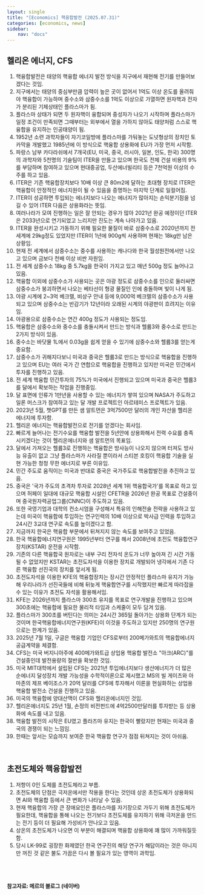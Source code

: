 ```yaml
---
layout: single
title: "[Economics] 핵융합발전 (2025.07.31)"
categories: [economics, news]
sidebar:
    nav: "docs"
---
```


## 헬리온 에너지, CFS
1. 핵융합발전은 태양의 핵융합 에너지 발전 방식을 지구에서 재현해 전기를 만들어보겠다는 것임.
1. 지구에서는 태양의 중심부만큼 압력이 높은 곳이 없어서 1억도 이상 온도를 올려줘야 핵융합이 가능하며 중수소와 삼중수소를 1억도 이상으로 가열하면 원자핵과 전자가 분리된 기체상태인 플라스마가 됨.
1. 플라스마 상태가 되면 두 원자핵이 융합되며 중성자가 나오기 시작하며 플라스마가 일정 조건이 만족되면 그때부터는 외부에서 열을 가하지 않아도 태양처럼 스스로 핵융합을 유지하는 인공태양이 됨.
1. 1952년 소련 과학자들이 자기코일방에 플라스마를 가둬놓는 도넛형상의 장치인 토카막을 개발했고 1985년에 이 방식으로 핵융합 상용화에 EU가 가장 먼저 시작함.
1. 파랑스 남부 카다라쉬에서 7개국(EU, 미국, 중국, 러시아, 일본, 인도, 한국) 300명의 과학자와 5천명의 기술팀이 ITER을 만들고 있으며 한국도 전체 건설 비용의 9%를 부담하며 참여하고 있으며 현대중공업, 두산에너빌리티 등은 7천억원 이상의 수주를 하고 있음.
1. ITER은 기존 핵융합장치보다 10배 이상 큰 80m2에 달하는 초대형 장치로 ITER은 핵융합이 안정적인 에너지원이 될 수 있음을 증명하는 마지막 단계로 일컬어짐.
1. ITER이 성공하면 투입되는 에너지보다 나오는 에너지가 많아지는 손익분기점을 넘길 수 있어 ITER 다음은 상용화라는 뜻임.
1. 여러나라가 모여 진행하는 일은 잘 안되는 경우가 많아 2021년 완공 예정이던 ITER은 2033년으로 연기되었고 느리지만 진도는 계속 나아가고 있음.
1. ITER을 완성시키고 가동하기 위해 필요한 물질이 바로 삼중수소로 2020년까지 전 세계에 29kg정도 있었지만 ITER이 1년에 900g씩 사용하며 현재는 18kg만 남은 상황임.
1. 현재 전 세계에서 삼중수소는 중수를 사용하는 캐나다와 한국 월성원전에서만 나오고 있으며 금보다 천배 이상 비싼 자원임.
1. 전 세계 삼중수소 18kg 중 5.7kg을 한국이 가지고 있고 매년 500g 정도 늘어나고 있음.
1. 핵융합 이외에 삼중수소가 사용되는 곳은 야광 정도로 삼중수소를 인으로 둘러싸면 삼중수소가 붕괴하면서 나오는 베타선이 형광 물질인 인에 충돌하며 빛이 나게 됨.
1. 야광 시계에 2~3억 베크렐, 비상구 안내 등에 9,000억 베크렐의 삼중수소가 사용되고 있으며 삼중수소는 반감기가 12년이라 오래된 시계의 야광판이 흐려지는 이유임.
1. 야광용으로 삼중수소는 연간 400g 정도가 사용되는 정도임.
1. 핵융합은 삼중수소와 중수소를 충돌시켜서 만드는 방식과 헬륨3와 중수소로 만드는 2가지 방식이 있음.
1. 중수소는 바닷물 1L에서 0.03g을 쉽게 얻을 수 있기에 삼중수소와 헬륨3를 얻는게 중요함.
1. 삼중수소가 귀해지다보니 미국과 중국은 헬륨3로 만드는 방식으로 핵융합을 진행하고 있으며 EU는 여러 국가 간 연합으로 핵융합을 진행하고 있지만 미국은 민간에서 투자를 진행하고 있음.
1. 전 세계 핵융합 민간투자의 75%가 미국에서 진행되고 있으며 미국과 중국은 헬륨3를 달에서 확보하는 작업을 진행중임.
1. 달 표면에 인류가 1만년을 사용할 수 있는 에너지가 쌓여 있으며 NASA가 주도하고 일론 머스크가 참여하고 있는 달 개발 프로젝트인 아르테미스 프로젝트가 있음.
1. 2023년 5월, 챗GPT를 만든 샘 알트먼은 3억7500만 달러의 개인 자산을 헬리온 에너지에 투자함.
1. 헬리온 에너지는 핵융합발전으로 전기를 얻겠다는 회사임.
1. 빠르게 늘어나는 전기수요를 핵융합 발전을 5년안에 상용화해서 전력 수요를 충족시키겠다는 것이 헬리온에너지와 샘 알트먼의 목표임.
1. 달에서 가져오는 헬륨3로 진행하는 핵융합은 방사능이 나오지 않으며 터져도 방사능 유출이 없고 그냥 플라스마가 사라질 뿐이라서 스티븐 호킹이 핵융합 기술을 실현 가능한 청청 무한 에너지로 부른 이유임.
1. 민간 주도로 움직이는 미국과 반대로 중국은 국가주도로 핵융합발전을 추진하고 있음.
1. 중국은 '국가 주도의 초격차 투자로 2028년 세계 1위 핵융합국가'를 목표로 하고 있으며 허페이 일대에 대규모 핵융합 시설인 CFETR을 2026년 완공 목표로 건설중이며 중국원자력공업그룹(CNNC)이 주도하고 있음.
1. 또한 국영기업과 대학의 컨소시엄을 구성해서 특유의 인해전술 전략을 사용하고 있는데 미국이 핵융합에 투입하는 연구인력의 10배 이상으로 박사급 인력을 투입하고 24시간 3교대 연구로 속도를 높이겠다고 함.
1. 지금까지 한국은 핵융합 부문에서 뒤쳐지지 않는 속도를 보여주고 있었음.
1. 한국 핵융합에너지연구원은 1995년부터 연구를 해서 2008년에 초전도 핵융합연구장치(KSTAR) 운전을 시작함.
1. 기존의 다른 핵융합국 원자로는 내부 구리 전자석 온도가 너무 높아져 긴 시간 가동될 수 없었지만 KSTAR는 초전도자석을 이용한 장치로 개발되어 냉각에서 기존 다른 핵융합 선진국의 장치를 앞서게 됨.
1. 초전도자석을 이용한 KFE의 핵융합장치는 장시간 안정적인 플라스마 유지가 가능해 우리나라가 선진국들에 비해 뒤늦게 핵융합연구를 시작했지만 빠르게 따라잡을 수 있는 이유가 초전도 자석을 활용해서임.
1. KFE는 2026년까지 플라스마 300초 유지를 목표로 연구개발을 진행하고 있으며 300초에는 핵융합에 필요한 물리적 타임과 스케줄이 모두 담겨 있음.
1. 플라스마가 300초를 버틴다는 의미는 24시간 365일 돌아가는 상용화 단계가 되는 것이며 한국핵융합에너지연구원(KFE)이 이것을 주도하고 있지만 250명의 연구원으로는 한계가 있음.
1. 2025년 7월 1일, 구글은 핵융합 기업인 CFS로부터 200메가와트의 핵융합에너지 공급계약을 체결함.
1. CFS는 미국 버지니아주에 400메가와트급 상업용 핵융합 발전소 "아크(ARC)"를 건설중인데 발전용량의 절반을 확보한 것임.
1. 미국 MIT대학에서 설립된 CFS는 2021년 투입에너지보다 생산에너지가 더 많은 순에너지 달성장치 개발 가능성을 수학적이론으로 제시했고 MS의 빌 게이츠와 아마존의 제프 베이조스가 20억 달러를 CFS에 투자해서 이론을 현실화하는 상업용 핵융합 발전소 건설을 진행하고 있음.
1. 미국의 핵융합에 양대산맥이 CFS와 헬리온에너지인 것임.
1. 헬리온에너지도 25년 1월, 손정의 비전펀드에 4억2500만달러를 투자받는 등 상용화에 속도를 내고 있음.
1. 핵융합 발전의 시작은 EU였고 플라즈마 유지는 한국이 빨랐지만 현재는 미국과 중국의 경쟁이 되는 느낌임.
1. 한때는 앞서는 모습까지 보여준 한국 핵융합 연구가 점점 뒤쳐지는 것이 아쉬움.

<br/>

## 초전도체와 핵융합발전
1. 저항이 0인 도체를 초전도체라고 부름.
1. 초전도체의 단점은 극저온에서만 작용을 한다는 것인데 상온 초전도체가 상용화되면 AI와 핵융합 등에서 큰 변화가 나타날 수 있음.
1. 현재 핵융합의 가장 큰 장애요인은 플라스마를 자기장으로 가두기 위해 초전도체가 필요한데, 핵융합을 통해 나오는 전기보다 초전도체를 유지하기 위해 극저온을 만드는 전기 등이 더 필요해 가성비가 안나오고 있음.
1. 상온의 초전도체가 나오면 이 부분이 해결되며 핵융합 상용화에 꽤 많이 가까워질듯 함.
1. 당시 LK-99로 굉장한 화제였던 한국 연구진의 해당 연구가 해답이라는 것은 아니지만 꺼진 것 같은 불도 가끔은 다시 볼 필요가 있는 영역이 과학임.



<br/>
<br/>

#### 참고자료: 메르의 블로그 (네이버)